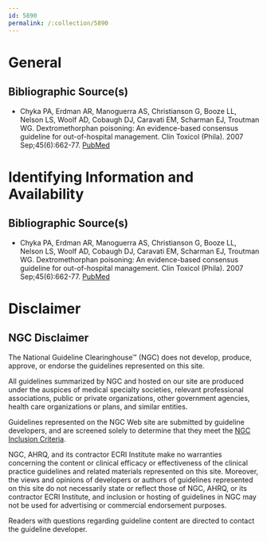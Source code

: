 ```yaml
---
id: 5890
permalink: /:collection/5890
---
```


# General

## Bibliographic Source(s)

- Chyka PA, Erdman AR, Manoguerra AS, Christianson G, Booze LL, Nelson LS, Woolf AD, Cobaugh DJ, Caravati EM, Scharman EJ, Troutman WG. Dextromethorphan poisoning: An evidence-based consensus guideline for out-of-hospital management. Clin Toxicol (Phila). 2007 Sep;45(6):662-77. [ PubMed ](http://www.ncbi.nlm.nih.gov/entrez/query.fcgi?cmd=Retrieve&db=pubmed&dopt=Abstract&list_uids=17849242)

# Identifying Information and Availability

## Bibliographic Source(s)

- Chyka PA, Erdman AR, Manoguerra AS, Christianson G, Booze LL, Nelson LS, Woolf AD, Cobaugh DJ, Caravati EM, Scharman EJ, Troutman WG. Dextromethorphan poisoning: An evidence-based consensus guideline for out-of-hospital management. Clin Toxicol (Phila). 2007 Sep;45(6):662-77. [ PubMed ](http://www.ncbi.nlm.nih.gov/entrez/query.fcgi?cmd=Retrieve&db=pubmed&dopt=Abstract&list_uids=17849242)

# Disclaimer

## NGC Disclaimer

The National Guideline Clearinghouse™ (NGC) does not develop, produce, approve, or endorse the guidelines represented on this site.

All guidelines summarized by NGC and hosted on our site are produced under the auspices of medical specialty societies, relevant professional associations, public or private organizations, other government agencies, health care organizations or plans, and similar entities.

Guidelines represented on the NGC Web site are submitted by guideline developers, and are screened solely to determine that they meet the [NGC Inclusion Criteria](/help-and-about/summaries/inclusion-criteria).

NGC, AHRQ, and its contractor ECRI Institute make no warranties concerning the content or clinical efficacy or effectiveness of the clinical practice guidelines and related materials represented on this site. Moreover, the views and opinions of developers or authors of guidelines represented on this site do not necessarily state or reflect those of NGC, AHRQ, or its contractor ECRI Institute, and inclusion or hosting of guidelines in NGC may not be used for advertising or commercial endorsement purposes.

Readers with questions regarding guideline content are directed to contact the guideline developer.

